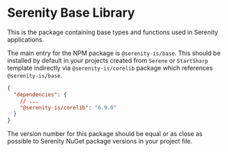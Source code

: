 # Serenity Base Library

This is the package containing base types and functions used in Serenity applications.

The main entry for the NPM package is `@serenity-is/base`. This should be installed by default 
in your projects created from `Serene` or `StartSharp` template indirectly via 
`@serenity-is/corelib` package which references `@serenity-is/base`.

```json
{
  "dependencies": {
    // ...
    "@serenity-is/corelib": "6.9.0"
  }
}
```

The version number for this package should be equal or as close as possible to Serenity NuGet package versions in your project file.